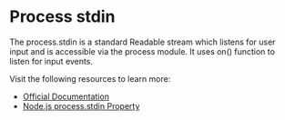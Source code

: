# Process stdin

The process.stdin is a standard Readable stream which listens for user input and is accessible via the process module. It uses on() function to listen for input events.

Visit the following resources to learn more:

- [Official Documentation](https://nodejs.org/api/process.html#processstdin)
- [Node.js process.stdin Property](https://www.geeksforgeeks.org/node-js-process-stdin-property)
